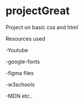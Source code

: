 # projectGreat
Project on basic css and html

Resources used

-Youtube

-google-fonts

-figma files

-w3schools

-MDN etc..
